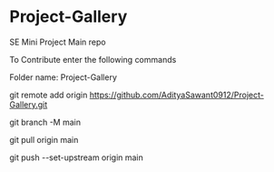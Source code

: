 # Project-Gallery
SE Mini Project Main repo

To Contribute enter the following commands

Folder name: Project-Gallery

git remote add origin https://github.com/AdityaSawant0912/Project-Gallery.git

git branch -M main

git pull origin main

 git push --set-upstream origin main

